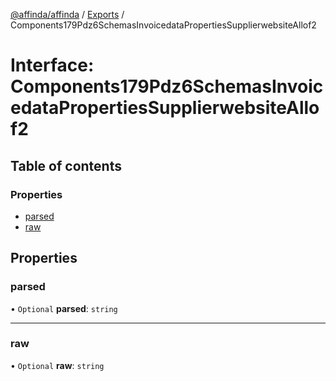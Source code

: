 [@affinda/affinda](../README.md) / [Exports](../modules.md) / Components179Pdz6SchemasInvoicedataPropertiesSupplierwebsiteAllof2

# Interface: Components179Pdz6SchemasInvoicedataPropertiesSupplierwebsiteAllof2

## Table of contents

### Properties

- [parsed](Components179Pdz6SchemasInvoicedataPropertiesSupplierwebsiteAllof2.md#parsed)
- [raw](Components179Pdz6SchemasInvoicedataPropertiesSupplierwebsiteAllof2.md#raw)

## Properties

### parsed

• `Optional` **parsed**: `string`

___

### raw

• `Optional` **raw**: `string`
